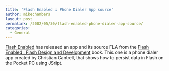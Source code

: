 ```yaml
---
title: 'Flash Enabled : Phone Dialer App source'
author: mikechambers
layout: post
permalink: /2002/05/30/flash-enabled-phone-dialer-app-source/
categories:
  - General
---
```



[Flash Enabled][1] has released an app and its source FLA from the [Flash Enabled : Flash Design and Development][2] book. This one is a phone dialer app created by Christian Cantrell, that shows how to persist data in Flash on the Pocket PC using JSript.

 [1]: http://www.flashenabled.com/mobile/
 [2]: http://www.flashenabled.com/book/